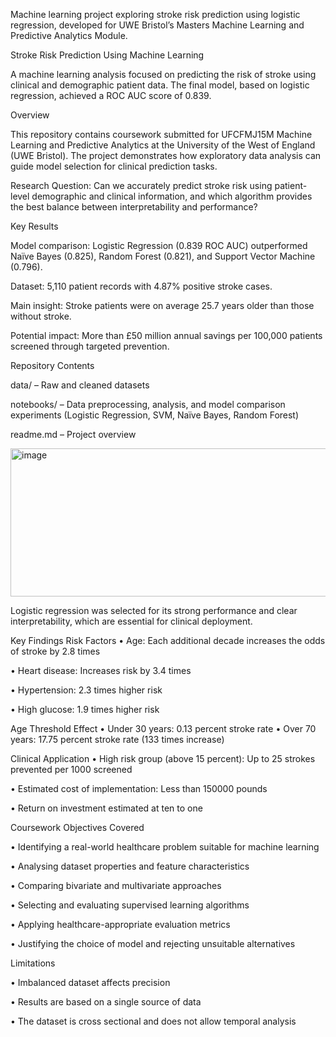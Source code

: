 Machine learning project exploring stroke risk prediction using logistic regression, developed for UWE Bristol’s Masters Machine Learning and Predictive Analytics Module.

Stroke Risk Prediction Using Machine Learning

A machine learning analysis focused on predicting the risk of stroke using clinical and demographic patient data. The final model, based on logistic regression, achieved a ROC AUC score of 0.839.

Overview

This repository contains coursework submitted for UFCFMJ15M Machine Learning and Predictive Analytics at the University of the West of England (UWE Bristol). The project demonstrates how exploratory data analysis can guide model selection for clinical prediction tasks.

Research Question:
Can we accurately predict stroke risk using patient-level demographic and clinical information, and which algorithm provides the best balance between interpretability and performance?

Key Results

Model comparison: Logistic Regression (0.839 ROC AUC) outperformed Naïve Bayes (0.825), Random Forest (0.821), and Support Vector Machine (0.796).

Dataset: 5,110 patient records with 4.87% positive stroke cases.

Main insight: Stroke patients were on average 25.7 years older than those without stroke.

Potential impact: More than £50 million annual savings per 100,000 patients screened through targeted prevention.

Repository Contents

data/ – Raw and cleaned datasets

notebooks/ – Data preprocessing, analysis, and model comparison experiments (Logistic Regression, SVM, Naïve Bayes, Random Forest)

readme.md – Project overview

<img width="655" height="237" alt="image" src="https://github.com/user-attachments/assets/6dbd2f99-0fee-479c-9d90-263ba10681f3" />

Logistic regression was selected for its strong performance and clear interpretability, which are essential for clinical deployment.

Key Findings
Risk Factors
•	Age: Each additional decade increases the odds of stroke by 2.8 times

•	Heart disease: Increases risk by 3.4 times

•	Hypertension: 2.3 times higher risk

•	High glucose: 1.9 times higher risk

Age Threshold Effect
•	Under 30 years: 0.13 percent stroke rate
•	Over 70 years: 17.75 percent stroke rate (133 times increase)

Clinical Application
•	High risk group (above 15 percent): Up to 25 strokes prevented per 1000 screened

•	Estimated cost of implementation: Less than 150000 pounds

•	Return on investment estimated at ten to one

Coursework Objectives Covered

•	Identifying a real-world healthcare problem suitable for machine learning

•	Analysing dataset properties and feature characteristics

•	Comparing bivariate and multivariate approaches

•	Selecting and evaluating supervised learning algorithms

•	Applying healthcare-appropriate evaluation metrics

•	Justifying the choice of model and rejecting unsuitable alternatives

Limitations

•	Imbalanced dataset affects precision

•	Results are based on a single source of data

•	The dataset is cross sectional and does not allow temporal analysis
